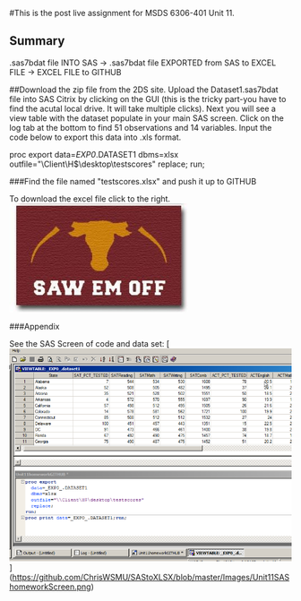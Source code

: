 #This is the post live assignment for MSDS 6306-401 Unit 11.  




## Summary
.sas7bdat file INTO SAS -> .sas7bdat file EXPORTED from SAS to EXCEL FILE -> EXCEL FILE to GITHUB




##Download the zip file from the 2DS site.   Upload the Dataset1.sas7bdat file into SAS Citrix by clicking on the GUI (this is the tricky part-you have to find the acutal local drive.  It will take multiple clicks).   Next you will see a view table with the dataset populate in your main SAS screen.  Click on the log tab at the bottom to find 51 observations and 14 variables.  Input the code below to export this data into .xls format.

proc export 
  data=_EXP0_.DATASET1 
  dbms=xlsx
  outfile="\\Client\H$\desktop\testscores"
  replace;
  run;
  
  


###Find the file named "testscores.xlsx" and push it up to GITHUB

To download the excel file click to the right. [![Click Here](Images/ClickHere.png)](https://github.com/ChrisWSMU/SAStoXLSX/blob/master/testscores.xlsx)

###Appendix

See the SAS Screen of code and data set: [![ClickHere](Images/Unit11SAShomeworkScreen.png)] (https://github.com/ChrisWSMU/SAStoXLSX/blob/master/Images/Unit11SAShomeworkScreen.png)

